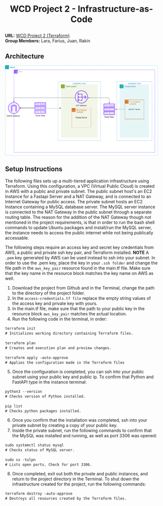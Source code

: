 # <p align="center">WCD Project 2 - Infrastructure-as-Code </p>

**URL:** [WCD Project 2 (Terraform)](https://github.com/RakinKhan/WCD-Project-2)
<br/>
**Group Members:** Lara, Farius, Juan, Rakin

## Architecture
![Architecture](WCD_Project_2_diagram.png)

## Setup Instructions
The following files sets up a multi-tiered application infrastructure using Terraform. Using this configuration, a VPC (Virtual Public Cloud) is created in AWS with a public and private subnet. The public subnet host's an EC2 Instance for a Fastapi Server and a NAT Gateway, and is connected to an Internet Gateway for public access. The private subnet hosts an EC2 Instance containing a MySQL database server. The MySQL server instance is connected to the NAT Gateway in the public subnet through a separate routing table. The reason for the addition of the NAT Gateway though not mentioned in the project requirements, is that in order to run the bash shell commands to update Ubuntu packages and install/run the MySQL server, the instance needs to access the public internet while not being publically accessable. 

The following steps require an access key and secret key credentials from AWS, a public and private ssh key pair, and Terraform installed. **NOTE** A ```.pem``` key generated by AWS can be used instead to ssh into your subnet. In order to use the .pem key, place the key in your  ```.ssh folder``` and change the file path in the ```aws_key_pair``` resource found in the main.tf file. Make sure that the key name in the resource block matches the key name on AWS as well.

1. Download the project from Github and in the Terminal, change the path to the directory of the project folder.
2. In the ```access-credentials.tf file``` replace the empty string values of the access key and private key with yours. 
3. In the main.tf file, make sure that the path to your public key in the resource block ```aws_key_pair``` matches the actual location.
4. Run the following code in the terminal, in order:
```
terraform init
# Initializes working directory containing Terraform files.

terraform plan
# Creates and execution plan and preview changes.

terraform apply -auto-approve
# Applies the configuration made in the Terraform files
```
5. Once the configuration is completed, you can ssh into your public subnet using your public key and public ip. To confirm that Python and FastAPI type in the instance terminal:
```
python3 --version
# Checks version of Python installed.

pip list
# Checks python packages installed.
```
6. Once you confirm that the installation was completed, ssh into your private subnet by creating a copy of your public key.
7. Inside the private subnet, run the following commands to confirm that the MySQL was installed and running, as well as port 3306 was opened:
```
sudo systemctl status mysql
# Checks status of MySQL server. 

sudo ss -tulpn
# Lists open ports. Check for port 3306.
```
8. Once completed, exit out both the private and public instances, and return to the project directory in the Terminal. To shut down the infrastructure created for the project, run the following commands:
```
terraform destroy -auto-approve
# Destroys all resources created by the Terraform files.
```